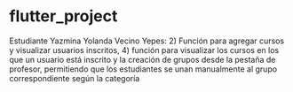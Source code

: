 # flutter_project

Estudiante Yazmina Yolanda Vecino Yepes: 2) Función para agregar cursos y visualizar usuarios inscritos, 4) función para visualizar los cursos en los que un usuario está inscrito y la creación de grupos desde la pestaña de profesor, permitiendo que los estudiantes se unan manualmente al grupo correspondiente según la categoría
